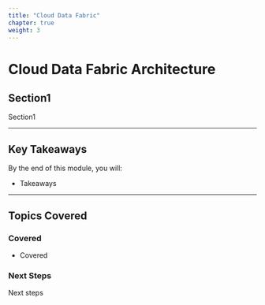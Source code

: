 ```yaml
---
title: "Cloud Data Fabric" 
chapter: true
weight: 3
---
```


# **Cloud Data Fabric Architecture**  


## **Section1**  
Section1

---

## **Key Takeaways**  
By the end of this module, you will:  

- Takeaways
---

## **Topics Covered**  
### **Covered**  
- Covered

### **Next Steps**  
Next steps


